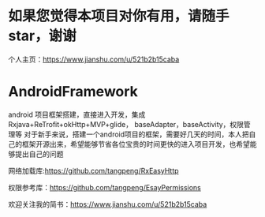 
# 如果您觉得本项目对你有用，请随手star，谢谢
个人主页：https://www.jianshu.com/u/521b2b15caba

# AndroidFramework
android 项目框架搭建，直接进入开发，集成Rxjava+ReTrofit+okHttp+MVP+glide， baseAdapter，baseActivity，权限管理等
对于新手来说，搭建一个android项目的框架，需要好几天的时间，本人把自己的框架开源出来，希望能够节省各位宝贵的时间更快的进入项目开发，也希望能够提出自己的问题

网络加载库:https://github.com/tangpeng/RxEasyHttp

权限参考库：https://github.com/tangpeng/EsayPermissions

欢迎关注我的简书：https://www.jianshu.com/u/521b2b15caba
